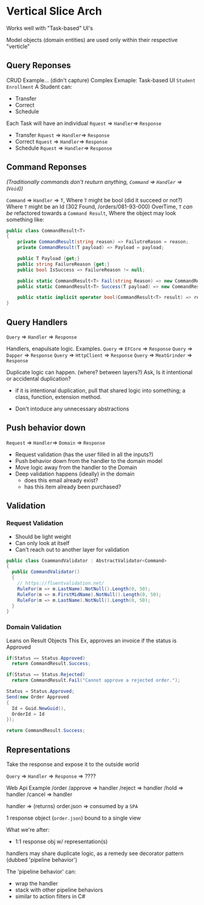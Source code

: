 # Vertical Slice Arch

Works well with "Task-based" UI's

Model objects (domain entities) are used only within their respective "verticle"

## Query Reponses

CRUD Example... (didn't capture)
Complex Exmaple: Task-based UI
`Student Enrollment`
A Student can:

- Transfer
- Correct
- Schedule

Each Task will have an individual `Rquest` => `Handler`=> `Response`

- Transfer `Rquest` => `Handler`=> `Response`
- Correct  `Rquest` => `Handler`=> `Response`
- Schedule `Rquest` => `Handler`=> `Response`

## Command Reponses

_(Traditionally commands don't reuturn anything, `Command` => `Handler` => (`Void`))_

`Command` => `Handler` => `T`,
    Where `T` might be bool (did it succeed or not?)
    Where `T` might be an Id (302 Found, /orders/081-93-000)
    OverTime, `T` _can be_ refactored towards a `Command Result`, Where the object may look something like:

```C#
public class CommandResult<T>
{
    private CommandResult(string reason) => FailutreRason = reason;
    private CommandResult(T payload) => Payload = payload;

    public T Payload {get;}
    public string FailureReason {get;}
    public bool IsSuccess => FailureReason != null;

    public static CommandResult<T> Fail(string Reason) => new CommandResult<T>(reason);
    public static CommandResult<T> Success(T payload) => new CommandResult<T>(payload);

    public static implicit operator bool(CommandResult<T> result) => result.IsSuccess;
}
```

## Query Handlers

`Query` => `Handler` => `Response`

Handlers, enapulsate logic.
Examples.
`Query` => `EFCore` => `Response`
`Query` => `Dapper` => `Response`
`Query` => `HttpClient` => `Response`
`Query` => `MeatGrinder` => `Response`

Duplicate logic can happen. (where? between layers?)
Ask, Is it intentional or accidental duplication?

- if it is intentional duplication, pull that shared logic into something; a class, function, extension method.

- Don't intoduce any unnecessary abstractions

## Push behavior down

`Request` => `Handler`=> `Domain` => `Response`

- Request validation (has the user filled in all the inputs?)
- Push behavior down from the handler to the domain model
- Move logic away from the handler to the Domain
- Deep validation happens (ideally) in the domain
  - does this email already exist?
  - has this item already been purchased?

## Validation

### Request Validation

- Should be light weight
- Can only look at itself
- Can't reach out to another layer for validation

```C#
public class CoammandValidator : AbstractValidator<Command>
{
  public CommandValidator()
  {
    // https://fluentvalidation.net/
    RuleFor(m => m.LastName).NotNull().Length(0, 50);
    RuleFor(m => m.FirstMidName).NotNull().Length(0, 50);
    RuleFor(m => m.LastName).NotNull().Length(0, 50);
  }
}
```

### Domain Validation

Leans on Result Objects
This Ex, approves an invoice if the status is Approved

```C#
if(Status == Status.Approved)
  return CommandResult.Success;

if(Status == Status.Rejected)
  return CommandResult.Fail("Cannot approve a rejected order.");

Status = Status.Approved;
Send(new Order Approved
{
  Id = Guid.NewGuid(),
  OrderId = Id
});

return CommandResult.Success;
```

## Representations

Take the response and expose it to the outside world

`Query` => `Handler` => `Response` => ????

Web Api Example
/order
  /approve  =>  handler
  /reject   =>  handler
  /hold     =>  handler
  /cancel   =>  handler

handler => (returns) order.json => consumed by a `SPA`

1 response object (`order.json`) bound to a single view

What we're after:

- 1:1 response obj w/ representation(s)

handlers may share duplicate logic, as a remedy see decorator pattern (dubbed 'pipeline behavior')

The 'pipeline behavior' can:

- wrap the handler
- stack with other pipeline behaviors
- similar to action filters in C#
